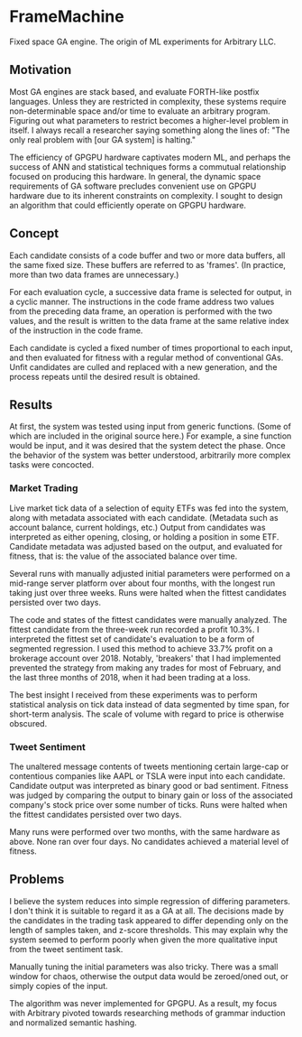 # FrameMachine
Fixed space GA engine. The origin of ML experiments for Arbitrary LLC.

## Motivation
Most GA engines are stack based, and evaluate FORTH-like postfix languages. Unless they are restricted in complexity, these systems require non-determinable space and/or time to evaluate an arbitrary program. Figuring out what parameters to restrict becomes a higher-level problem in itself. I always recall a researcher saying something along the lines of: "The only real problem with [our GA system] is halting."

The efficiency of GPGPU hardware captivates modern ML, and perhaps the success of ANN and statistical techniques forms a commutual relationship focused on producing this hardware. In general, the dynamic space requirements of GA software precludes convenient use on GPGPU hardware due to its inherent constraints on complexity. I sought to design an algorithm that could efficiently operate on GPGPU hardware.

## Concept
Each candidate consists of a code buffer and two or more data buffers, all the same fixed size. These buffers are referred to as 'frames'. (In practice, more than two data frames are unnecessary.)

For each evaluation cycle, a successive data frame is selected for output, in a cyclic manner. The instructions in the code frame address two values from the preceding data frame, an operation is performed with the two values, and the result is written to the data frame at the same relative index of the instruction in the code frame.

Each candidate is cycled a fixed number of times proportional to each input, and then evaluated for fitness with a regular method of conventional GAs. Unfit candidates are culled and replaced with a new generation, and the process repeats until the desired result is obtained.

## Results
At first, the system was tested using input from generic functions. (Some of which are included in the original source here.) For example, a sine function would be input, and it was desired that the system detect the phase. Once the behavior of the system was better understood, arbitrarily more complex tasks were concocted.
### Market Trading
Live market tick data of a selection of equity ETFs was fed into the system, along with metadata associated with each candidate. (Metadata such as account balance, current holdings, etc.) Output from candidates was interpreted as either opening, closing, or holding a position in some ETF. Candidate metadata was adjusted based on the output, and evaluated for fitness, that is: the value of the associated balance over time.

Several runs with manually adjusted initial parameters were performed on a mid-range server platform over about four months, with the longest run taking just over three weeks. Runs were halted when the fittest candidates persisted over two days.

The code and states of the fittest candidates were manually analyzed. The fittest candidate from the three-week run recorded a profit 10.3%. I interpreted the fittest set of candidate's evaluation to be a form of segmented regression. I used this method to achieve 33.7% profit on a brokerage account over 2018. Notably, 'breakers' that I had implemented prevented the strategy from making any trades for most of February, and the last three months of 2018, when it had been trading at a loss.

The best insight I received from these experiments was to perform statistical analysis on tick data instead of data segmented by time span, for short-term analysis. The scale of volume with regard to price is otherwise obscured.
### Tweet Sentiment
The unaltered message contents of tweets mentioning certain large-cap or contentious companies like AAPL or TSLA were input into each candidate. Candidate output was interpreted as binary good or bad sentiment. Fitness was judged by comparing the output to binary gain or loss of the associated company's stock price over some number of ticks. Runs were halted when the fittest candidates persisted over two days.

Many runs were performed over two months, with the same hardware as above. None ran over four days. No candidates achieved a material level of fitness.

## Problems
I believe the system reduces into simple regression of differing parameters. I don't think it is suitable to regard it as a GA at all. The decisions made by the candidates in the trading task appeared to differ depending only on the length of samples taken, and z-score thresholds. This may explain why the system seemed to perform poorly when given the more qualitative input from the tweet sentiment task.

Manually tuning the initial parameters was also tricky. There was a small window for chaos, otherwise the output data would be zeroed/oned out, or simply copies of the input.

The algorithm was never implemented for GPGPU. As a result, my focus with Arbitrary pivoted towards researching methods of grammar induction and normalized semantic hashing.
